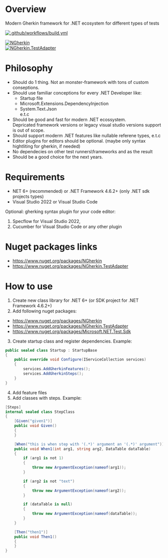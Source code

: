 # Overview

Modern Gherkin framework for .NET ecosystem for different types of tests

[![.github/workflows/build.yml](https://github.com/Romfos/NGherkin/actions/workflows/build.yml/badge.svg)](https://github.com/Romfos/NGherkin/actions/workflows/build.yml)

[![NGherkin](https://img.shields.io/nuget/v/NGherkin?label=NGherkin)](https://www.nuget.org/packages/NGherkin)\
[![NGherkin.TestAdapter](https://img.shields.io/nuget/v/NGherkin.TestAdapter?label=NGherkin.TestAdapter)](https://www.nuget.org/packages/NGherkin.TestAdapter)

# Philosophy
- Should do 1 thing. Not an monster-framework with tons of custom conseptions.
- Should use familiar conceptions for every .NET Developer like:
  - Startup file
  - Microsoft.Extensions.DependencyInjection
  - System.Text.Json\
  e.t.c
- Should be good and fast for modern .NET ecossystem.\
Depricated framework versions or legacy visual studio versions support is out of scope.
- Should support moderm .NET features like nullable referene types, e.t.c
- Editor plugins for editors should be optional. (maybe only syntax hightliting for gherkin, if needed)
- No dependecies on other test runners\frameworks and as the result
- Should be a good choice for the next years.

# Requirements
- NET 6+ (recommended) or .NET Framework 4.6.2+ (only .NET sdk projects types)
- Visual Studio 2022 or Visual Studio Code

Optional: gherking syntax plugin for your code editor:
1) Specflow for Visual Studio 2022,
2) Cucumber for Visual Studio Code or any other plugin

# Nuget packages links  
- https://www.nuget.org/packages/NGherkin
- https://www.nuget.org/packages/NGherkin.TestAdapter

# How to use
1) Create new class library for .NET 6+ (or SDK project for .NET Framework 4.6.2+)
2) Add following nuget packages:
- https://www.nuget.org/packages/NGherkin
- https://www.nuget.org/packages/NGherkin.TestAdapter
- https://www.nuget.org/packages/Microsoft.NET.Test.Sdk
3) Create startup class and register dependencies. Example:
  
```csharp
public sealed class Startup : StartupBase
{
    public override void Configure(IServiceCollection services)
    {
        services.AddGherkinFeatures();
        services.AddGherkinSteps();
    }
}

```

4) Add feature files
5) Add classes with steps. Example:

```csharp
[Steps]
internal sealed class StepClass
{
    [Given("given1")]
    public void Given()
    {
    }

    [When("this is when step with '(.*)' argument an '(.*)' argument")]
    public void When1(int arg1, string arg2, DataTable dataTable)
    {
        if (arg1 is not 1)
        {
            throw new ArgumentException(nameof(arg1));
        }

        if (arg2 is not "text")
        {
            throw new ArgumentException(nameof(arg2));
        }

        if (dataTable is null)
        {
            throw new ArgumentException(nameof(dataTable));
        }
    }

    [Then("then1")]
    public void Then1()
    {
    }
}
```

